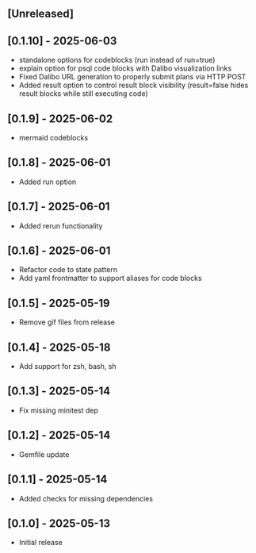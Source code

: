 ## [Unreleased]

## [0.1.10] - 2025-06-03

- standalone options for codeblocks (run instead of run=true)
- explain option for psql code blocks with Dalibo visualization links
- Fixed Dalibo URL generation to properly submit plans via HTTP POST
- Added result option to control result block visibility (result=false hides result blocks while still executing code)

## [0.1.9] - 2025-06-02

- mermaid codeblocks

## [0.1.8] - 2025-06-01

- Added run option

## [0.1.7] - 2025-06-01

- Added rerun functionality

## [0.1.6] - 2025-06-01

- Refactor code to state pattern
- Add yaml frontmatter to support aliases for code blocks

## [0.1.5] - 2025-05-19

- Remove gif files from release

## [0.1.4] - 2025-05-18

- Add support for zsh, bash, sh

## [0.1.3] - 2025-05-14

- Fix missing minitest dep

## [0.1.2] - 2025-05-14

- Gemfile update

## [0.1.1] - 2025-05-14

- Added checks for missing dependencies

## [0.1.0] - 2025-05-13

- Initial release
